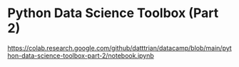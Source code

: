 # Python Data Science Toolbox (Part 2)

https://colab.research.google.com/github/datttrian/datacamp/blob/main/python-data-science-toolbox-part-2/notebook.ipynb
